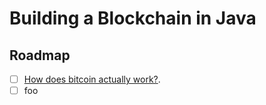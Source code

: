 # Building a Blockchain in Java

## Roadmap

- [ ] [How does bitcoin actually work?](https://www.youtube.com/watch?v=bBC-nXj3Ng4&ab_channel=3Blue1Brown).
- [ ] foo 
